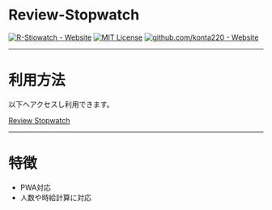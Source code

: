 Review-Stopwatch
==============================================================================

[![R-Stiowatch - Website](https://img.shields.io/website-PWA-down-blue-red/http/shields.io.svg?label=R-Stopwatch&style=flat-square)](https://konta220.github.io/Review-Stopwatch/)
[![MIT License](http://img.shields.io/badge/license-MIT-blue.svg?style=flat-square)](LICENSE)
[![github.com/konta220 - Website](https://img.shields.io/website-ta--kon-down-black-red/http/shields.io.svg?label=github.com&style=flat-square)](https://github.com/konta220)


______________________________________________________________________________
# 利用方法

以下へアクセスし利用できます。

[Review Stopwatch](https://konta220.github.io/Review-Stopwatch/) 
______________________________________________________________________________
# 特徴

- PWA対応
- 人数や時給計算に対応
